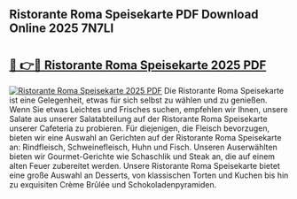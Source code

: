 ## Ristorante Roma Speisekarte PDF Download Online 2025 7N7LI

# <h2><a href="http://gc5s6aa.nevu.top/?p=Ristorante+Roma+Speisekarte">🔗 👉🔴 Ristorante Roma Speisekarte 2025 PDF</a></h2>

[![Ristorante Roma Speisekarte 2025 PDF](https://i.imgur.com/dBaPXMq.png)](http://gc5s6aa.nevu.top/?p=Ristorante+Roma+Speisekarte)
Die Ristorante Roma Speisekarte ist eine Gelegenheit, etwas für sich selbst zu wählen und zu genießen. Wenn Sie etwas Leichtes und Frisches suchen, empfehlen wir Ihnen, unsere Salate aus unserer Salatabteilung auf der Ristorante Roma Speisekarte unserer Cafeteria zu probieren. Für diejenigen, die Fleisch bevorzugen, bieten wir eine Auswahl an Gerichten auf der Ristorante Roma Speisekarte an: Rindfleisch, Schweinefleisch, Huhn und Fisch. Unseren Auserwählten bieten wir Gourmet-Gerichte wie Schaschlik und Steak an, die auf einem alten Feuer zubereitet werden. Unsere Ristorante Roma Speisekarte bietet eine große Auswahl an Desserts, von klassischen Torten und Kuchen bis hin zu exquisiten Crème Brûlée und Schokoladenpyramiden.
